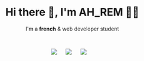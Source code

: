 <h1 align='center'>Hi there 👋, I'm AH_REM 👨‍💻</h1>

<p align='center'>
  I'm a <b>french</b> & web developer student
</p>

<br />

<p align='center'>
  <a href="https://twitter.com/AHREM_"><img src="https://img.shields.io/badge/twitter-%231DA1F2.svg?&style=for-the-badge&logo=twitter&logoColor=white&color=2C2F33" /></a>
  &nbsp;&nbsp;&nbsp;&nbsp;
  <a href="https://github.com/AH-REM"><img src="https://img.shields.io/badge/github-%231DA1F2.svg?&style=for-the-badge&logo=github&logoColor=white&color=2C2F33" /></a>
  &nbsp;&nbsp;&nbsp;&nbsp;
  <a href="https://www.linkedin.com/in/thibault-drapied/"><img src="https://img.shields.io/badge/linkedin-%230077B5.svg?&style=for-the-badge&logo=linkedin&logoColor=white&color=2C2F33" /></a>
  &nbsp;&nbsp;&nbsp;&nbsp;
</p>

